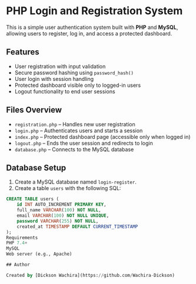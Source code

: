 # PHP Login and Registration System

This is a simple user authentication system built with **PHP** and **MySQL**, allowing users to register, log in, and access a protected dashboard.

## Features

- User registration with input validation
- Secure password hashing using `password_hash()`
- User login with session handling
- Protected dashboard visible only to logged-in users
- Logout functionality to end user sessions

## Files Overview

- `registration.php` – Handles new user registration
- `login.php` – Authenticates users and starts a session
- `index.php` – Protected dashboard page (accessible only when logged in)
- `logout.php` – Ends the user session and redirects to login
- `database.php` – Connects to the MySQL database

## Database Setup

1. Create a MySQL database named `login-register`.
2. Create a table `users` with the following SQL:

```sql
CREATE TABLE users (
    id INT AUTO_INCREMENT PRIMARY KEY,
    full_name VARCHAR(100) NOT NULL,
    email VARCHAR(100) NOT NULL UNIQUE,
    password VARCHAR(255) NOT NULL,
    created_at TIMESTAMP DEFAULT CURRENT_TIMESTAMP
);
Requirements
PHP 7.4+
MySQL
Web server (e.g., Apache)

## Author

Created by [Dickson Wachira](https://github.com/Wachira-Dickson)

